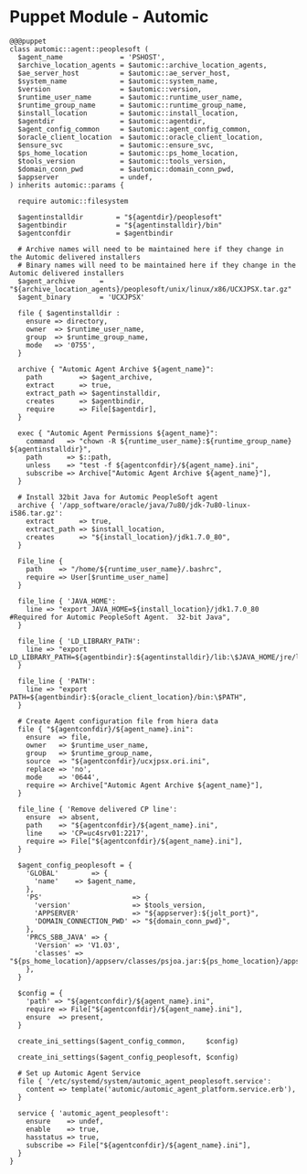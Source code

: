 <!SLIDE[tpl=none] smaller>
# Puppet Module - Automic
    @@@puppet
	class automic::agent::peoplesoft (
	  $agent_name              = 'PSHOST',
	  $archive_location_agents = $automic::archive_location_agents,
	  $ae_server_host          = $automic::ae_server_host,
	  $system_name             = $automic::system_name,
	  $version                 = $automic::version,
	  $runtime_user_name       = $automic::runtime_user_name,
	  $runtime_group_name      = $automic::runtime_group_name,
	  $install_location        = $automic::install_location,
	  $agentdir                = $automic::agentdir,
	  $agent_config_common     = $automic::agent_config_common,
	  $oracle_client_location  = $automic::oracle_client_location,
	  $ensure_svc              = $automic::ensure_svc,
	  $ps_home_location        = $automic::ps_home_location,
	  $tools_version           = $automic::tools_version,
	  $domain_conn_pwd         = $automic::domain_conn_pwd,
	  $appserver               = undef,
	) inherits automic::params {

	  require automic::filesystem

	  $agentinstalldir        = "${agentdir}/peoplesoft"
	  $agentbindir            = "${agentinstalldir}/bin"
	  $agentconfdir           = $agentbindir

	  # Archive names will need to be maintained here if they change in the Automic delivered installers
	  # Binary names will need to be maintained here if they change in the Automic delivered installers
	  $agent_archive      = "${archive_location_agents}/peoplesoft/unix/linux/x86/UCXJPSX.tar.gz"
	  $agent_binary       = 'UCXJPSX'

	  file { $agentinstalldir :
		ensure => directory,
		owner  => $runtime_user_name,
		group  => $runtime_group_name,
		mode   => '0755',
	  }

	  archive { "Automic Agent Archive ${agent_name}":
		path         => $agent_archive,
		extract      => true,
		extract_path => $agentinstalldir,
		creates      => $agentbindir,
		require      => File[$agentdir],
	  }

	  exec { "Automic Agent Permissions ${agent_name}":
		command   => "chown -R ${runtime_user_name}:${runtime_group_name} ${agentinstalldir}",
		path      => $::path,
		unless    => "test -f ${agentconfdir}/${agent_name}.ini",
		subscribe => Archive["Automic Agent Archive ${agent_name}"],
	  }

	  # Install 32bit Java for Automic PeopleSoft agent
	  archive { '/app_software/oracle/java/7u80/jdk-7u80-linux-i586.tar.gz':
		extract      => true,
		extract_path => $install_location,
		creates      => "${install_location}/jdk1.7.0_80",
	  }

	  File_line {
		path    => "/home/${runtime_user_name}/.bashrc",
		require => User[$runtime_user_name]
	  }

	  file_line { 'JAVA_HOME':
		line => "export JAVA_HOME=${install_location}/jdk1.7.0_80  #Required for Automic PeopleSoft Agent.  32-bit Java",
	  }

	  file_line { 'LD_LIBRARY_PATH':
		line => "export LD_LIBRARY_PATH=${agentbindir}:${agentinstalldir}/lib:\$JAVA_HOME/jre/lib/i386/client:${oracle_client_location}/lib:/usr/lib:/lib:\$LD_LIBRARY_PATH",
	  }

	  file_line { 'PATH':
		line => "export PATH=${agentbindir}:${oracle_client_location}/bin:\$PATH",
	  }

	  # Create Agent configuration file from hiera data
	  file { "${agentconfdir}/${agent_name}.ini":
		ensure  => file,
		owner   => $runtime_user_name,
		group   => $runtime_group_name,
		source  => "${agentconfdir}/ucxjpsx.ori.ini",
		replace => 'no',
		mode    => '0644',
		require => Archive["Automic Agent Archive ${agent_name}"],
	  }

	  file_line { 'Remove delivered CP line':
		ensure  => absent,
		path    => "${agentconfdir}/${agent_name}.ini",
		line    => 'CP=uc4srv01:2217',
		require => File["${agentconfdir}/${agent_name}.ini"],
	  }

	  $agent_config_peoplesoft = {
		'GLOBAL'        => {
		  'name'    => $agent_name,
		},
		'PS'                      => {
		  'version'               => $tools_version,
		  'APPSERVER'             => "${appserver}:${jolt_port}",
		  'DOMAIN_CONNECTION_PWD' => "${domain_conn_pwd}",
		},
		'PRCS_SBB_JAVA' => {
		  'Version' => 'V1.03',
		  'classes' => "${ps_home_location}/appserv/classes/psjoa.jar:${ps_home_location}/appserv/classes/psmanagement.jar:UCXJPS84.jar",
		},
	  }

	  $config = {
		'path' => "${agentconfdir}/${agent_name}.ini",
		require => File["${agentconfdir}/${agent_name}.ini"],
		ensure  => present,
	  }

	  create_ini_settings($agent_config_common,     $config)

	  create_ini_settings($agent_config_peoplesoft, $config)

	  # Set up Automic Agent Service
	  file { '/etc/systemd/system/automic_agent_peoplesoft.service':
		content => template('automic/automic_agent_platform.service.erb'),
	  }

	  service { 'automic_agent_peoplesoft':
		ensure    => undef,
		enable    => true,
		hasstatus => true,
		subscribe => File["${agentconfdir}/${agent_name}.ini"],
	  }
	}
